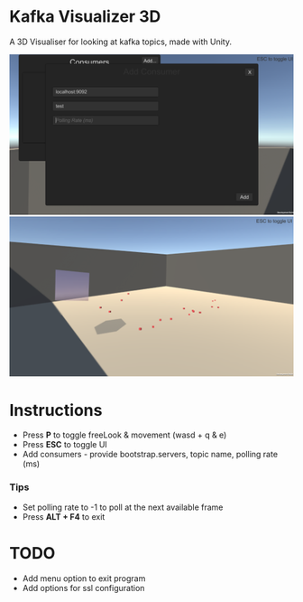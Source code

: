 # Kafka Visualizer 3D
A 3D Visualiser for looking at kafka topics, made with Unity.

![Add a consumer](./Assets/Media/ConsumerMenu_1.png)
![Watch it spit out 'messages'](./Assets/Media/VisualizerEarlyScreenshot.png)

# Instructions
- Press **P** to toggle freeLook & movement (wasd + q & e)
- Press **ESC** to toggle UI
- Add consumers - provide bootstrap.servers, topic name, polling rate (ms)

### Tips
- Set polling rate to -1 to poll at the next available frame
- Press **ALT + F4** to exit

# TODO
- Add menu option to exit program
- Add options for ssl configuration